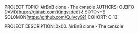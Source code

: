 PROJECT TOPIC:          AirBnB clone - The console
AUTHORS:                OJEIFO DAVID[https://github.com/Kingvadee] & SOTONYE SOLOMON[https://github.com/Quivcy92]
COHORT:                 C-13.


PROJECT DESCRIPTION:
0x00. AirBnB clone - The console


